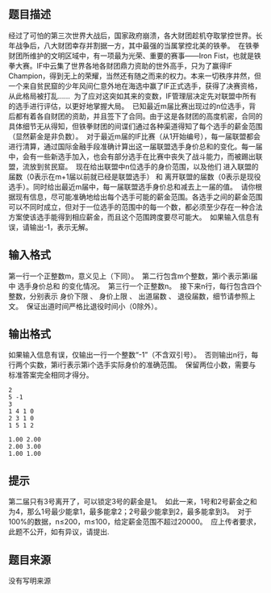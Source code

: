 


## 题目描述
经过了可怕的第三次世界大战后，国家政府崩溃，各大财团趁机夺取掌控世界。长年战争后，八大财团幸存并割据一方，其中最强的当属掌控北美的铁拳。 
在铁拳财团所维护的文明区域中，有一项最为光荣、重要的赛事——Iron Fist，也就是铁拳大赛。IF中云集了世界各地各财团鼎力资助的世外高手，只为了赢得IF Champion，得到无上的荣耀，当然还有随之而来的权力。本来一切秩序井然，但一个来自贫民窟的少年风间仁意外地在海选中赢了IF正式选手，获得了决赛资格，从此格局被打乱…… 
为了应对这突如其来的变数，IF管理层决定先对联盟中所有的选手进行评估，以更好地掌握大局。 
已知最近m届比赛出现过的n位选手，背后都有着各自财团的资助，并且签下了合同。由于这是各财团的高度机密，合同的具体细节无从得知，但铁拳财团的间谍们通过各种渠道得知了每个选手的薪金范围（显然薪金是非负数）。 
对于最近m届的IF比赛（从1开始编号），每一届联盟都会进行清算，通过国际金融手段准确计算出这一届联盟选手身价总和的变化。每一届中，会有一些新选手加入，也会有部分选手在比赛中丧失了战斗能力，而被踢出联盟，流放到贫民窟。 
现在给出联盟中n位选手的身价范围，以及他们 进入联盟的届数（0表示在m+1届以前就已经是联盟选手） 和 离开联盟的届数（0表示是现役选手）。同时给出最近m届中，每一届联盟选手身价总和减去上一届的值。 
请你根据现有信息，尽可能准确地给出每个选手可能的薪金范围。各选手之间的薪金范围可以不同时成立，但对于一位选手的范围中的每一个数，都必须至少存在一种合法方案使该选手能得到相应薪金，而且这个范围跨度要尽可能大。 
如果输入信息有误，请输出-1，表示无解。 
## 输入格式
第一行一个正整数m，意义见上（下同）。 
第二行包含m个整数，第i个表示第i届中 选手身价总和 的变化情况。 
第三行一个正整数n。 
接下来n行，每行包含四个整数，分别表示 身价下限 、 身价上限 、 出道届数 、 退役届数，细节请参照上文。 
保证出道时间严格比退役时间小（0除外）。 
## 输出格式
如果输入信息有误，仅输出一行一个整数“-1”（不含双引号）。 
否则输出n行，每行两个实数，第i行表示第i个选手实际身价的准确范围。 
保留两位小数，需要与标准答案完全相同才得分。 

```input1
2
5 -1
3
1 4 1 0
2 3 1 0
1 5 1 2

```

```output1
1.00 2.00
2.00 3.00
1.00 1.00
```

## 提示
第二届只有3号离开了，可以锁定3号的薪金是1。 
如此一来，1号和2号薪金之和为4，那么1号最少能拿1，最多能拿2；2号最少能拿到2，最多能拿到3。 
对于100%的数据，n≤200，m≤100，给定薪金范围不超过20000。 
应上传者要求，此题不公开，如有异议，请提出.
## 题目来源
没有写明来源



